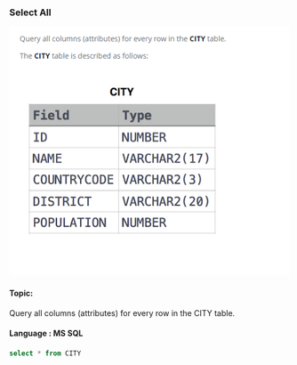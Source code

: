 ### Select All

<img src="../PIc/3.png" alt="solution">


#### Topic:
Query all columns (attributes) for every row in the CITY table.



#### Language : MS SQL
```sql
select * from CITY
```
